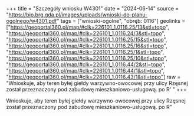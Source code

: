 +++
title = "Szczegóły wniosku W4301"
date = "2024-06-14"
source = "https://bip.brg.gda.pl/images/uploads/wnioski-do-planu-ogolnego/w4301.pdf"
tags = ["wnioski-ogolne", "obręb: 0116"]
geolinks = ["https://geoportal360.pl/map/#clk=226101_1.0116.25/13&stl=topo", "https://geoportal360.pl/map/#clk=226101_1.0116.24/3&stl=topo", "https://geoportal360.pl/map/#clk=226101_1.0116.25/15&stl=topo", "https://geoportal360.pl/map/#clk=226101_1.0116.25/16&stl=topo", "https://geoportal360.pl/map/#clk=226101_1.0116.25/1&stl=topo", "https://geoportal360.pl/map/#clk=226101_1.0116.25/10&stl=topo", "https://geoportal360.pl/map/#clk=226101_1.0116.44/2&stl=topo", "https://geoportal360.pl/map/#clk=226101_1.0116.44/1&stl=topo", "https://geoportal360.pl/map/#clk=226101_1.0116.43/1&stl=topo"]
raw = "Wnioskuje, aby teren byłej giełdy warzywno-owocowej przy ulicy Rzęsnej został przeznaczony pod zabudowę mieszkaniowo-usługową. po R' "
+++

Wnioskuje, aby teren byłej giełdy warzywno-owocowej przy ulicy Rzęsnej został
przeznaczony pod zabudowę mieszkaniowo-usługową.
po
R"



